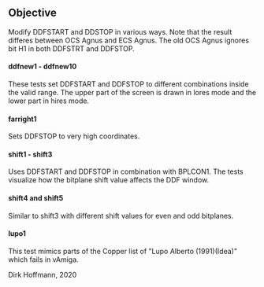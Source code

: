 ## Objective

Modify DDFSTART and DDSTOP in various ways. Note that the result differes between OCS Agnus and ECS Agnus. The old OCS Agnus ignores bit H1 in both DDFSTRT and DDFSTOP. 

#### ddfnew1 - ddfnew10

These tests set DDFSTART and DDFSTOP to different combinations inside the valid range. The upper part of the screen is drawn in lores mode and the lower part in hires mode.

#### farright1

Sets DDFSTOP to very high coordinates.

#### shift1 - shift3

Uses DDFSTART and DDFSTOP in combination with BPLCON1. The tests visualize how the bitplane shift value affects the DDF window.

#### shift4 and shift5

Similar to shift3 with different shift values for even and odd bitplanes.

#### lupo1

This test mimics parts of the Copper list of "Lupo Alberto (1991)(Idea)" which fails in vAmiga.


Dirk Hoffmann, 2020
